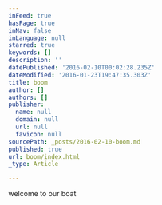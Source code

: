 ```yaml
---
inFeed: true
hasPage: true
inNav: false
inLanguage: null
starred: true
keywords: []
description: ''
datePublished: '2016-02-10T00:02:28.235Z'
dateModified: '2016-01-23T19:47:35.303Z'
title: boom
author: []
authors: []
publisher:
  name: null
  domain: null
  url: null
  favicon: null
sourcePath: _posts/2016-02-10-boom.md
published: true
url: boom/index.html
_type: Article

---
```

welcome to our boat
